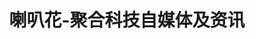 ---
description: 几乎实时化的资讯聚合。
layout: post
results:
- primaryGenreName: News
  version: '1.0'
  artworkUrl100: http://a1753.phobos.apple.com/us/r30/Purple4/v4/b7/b2/2f/b7b22f27-e90c-7a17-b978-e3e0f5a36269/mzl.zqnlcotg.png
  trackViewUrl: https://itunes.apple.com/cn/app/la-ba-hua-ju-he-ke-ji-zi-mei/id702672102?mt=8&uo=4
  artworkUrl60: http://a1402.phobos.apple.com/us/r30/Purple4/v4/eb/48/af/eb48afb1-3121-a206-4f0d-072a538e09d3/Icon.png
  userRatingCountForCurrentVersion: 1
  sellerName: Shenzhen Tap Tech Co., Ltd
  supportedDevices:
  - iPad2Wifi
  - iPadFourthGen
  - iPad23G
  - iPhone5
  - iPhone5c
  - iPadMini4G
  - iPhone-3GS
  - iPodTouchFifthGen
  - iPhone4
  - iPadThirdGen4G
  - iPodTouchThirdGen
  - iPadWifi
  - iPhone5s
  - iPodTouchourthGen
  - iPad3G
  - iPadFourthGen4G
  - iPadThirdGen
  - iPadMini
  - iPhone4S
  genres:
  - 新闻
  - 生活
  trackName: 喇叭花-聚合科技自媒体及资讯
  description: 喇叭花是一款聚合优质科技、互联网领域账号及内容的App，我们每天都力推新的自媒体账号、新的资讯。
  price: 0
  trackId: 702672102
  releaseDate: '2013-10-08T11:19:13Z'
  screenshotUrls:
  - http://a3.mzstatic.com/us/r30/Purple6/v4/72/8c/1c/728c1c38-2f76-4fbc-9b00-9408d1e09aa8/screen1136x1136.jpeg
  - http://a1.mzstatic.com/us/r30/Purple6/v4/94/2d/7b/942d7bba-8b3f-8a3e-5032-5043efe6f6de/screen1136x1136.jpeg
  - http://a3.mzstatic.com/us/r30/Purple4/v4/cb/0b/b3/cb0bb349-feb0-df33-4031-ccd91db80322/screen1136x1136.jpeg
  - http://a1.mzstatic.com/us/r30/Purple6/v4/54/c4/f7/54c4f787-e57c-57ad-de14-d9aa7ec124b6/screen1136x1136.jpeg
  - http://a5.mzstatic.com/us/r30/Purple4/v4/0e/9c/78/0e9c784a-4a41-afc5-8000-4b491d06f130/screen1136x1136.jpeg
  artistViewUrl: https://itunes.apple.com/cn/artist/shenzhen-tap-tech-co.-ltd/id575531228?uo=4
  primaryGenreId: 6009
  averageUserRatingForCurrentVersion: 5
  kind: software
  fileSizeBytes: '14263318'
  bundleId: com.taptech.labahua
  trackContentRating: 12+
  artistName: Shenzhen Tap Tech Co., Ltd
  trackCensoredName: 喇叭花-聚合科技自媒体及资讯
  isGameCenterEnabled: false
  contentAdvisoryRating: 12+
  languageCodesISO2A:
  - EN
  - ZH
  features: &a []
  wrapperType: software
  artworkUrl512: http://a1753.phobos.apple.com/us/r30/Purple4/v4/b7/b2/2f/b7b22f27-e90c-7a17-b978-e3e0f5a36269/mzl.zqnlcotg.png
  formattedPrice: 免费
  artistId: 575531228
  genreIds:
  - '6009'
  - '6012'
  currency: CNY
  ipadScreenshotUrls: *a
category: 新闻
tags: tag1
resultCount: 1
title: 喇叭花-聚合科技自媒体及资讯

---